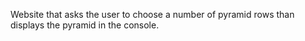 Website that asks the user to choose a number of pyramid rows than displays the pyramid in the console.
